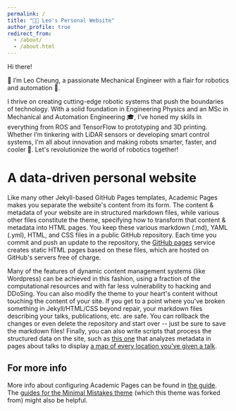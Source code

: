 ```yaml
---
permalink: /
title: "👦🏻 Leo's Personal Website"
author_profile: true
redirect_from:
  - /about/
  - /about.html
---
```


Hi there!

👋 I’m Leo Cheung, a passionate Mechanical Engineer with a flair for robotics and automation 🤖.

I thrive on creating cutting-edge robotic systems that push the boundaries of technology. With a solid foundation in Engineering Physics and an MSc in Mechanical and Automation Engineering 🎓, I've honed my skills in everything from ROS and TensorFlow to prototyping and 3D printing. Whether I’m tinkering with LiDAR sensors or developing smart control systems, I'm all about innovation and making robots smarter, faster, and cooler 🚀. Let's revolutionize the world of robotics together!

# A data-driven personal website

Like many other Jekyll-based GitHub Pages templates, Academic Pages makes you separate the website's content from its form. The content & metadata of your website are in structured markdown files, while various other files constitute the theme, specifying how to transform that content & metadata into HTML pages. You keep these various markdown (.md), YAML (.yml), HTML, and CSS files in a public GitHub repository. Each time you commit and push an update to the repository, the [GitHub pages](https://pages.github.com/) service creates static HTML pages based on these files, which are hosted on GitHub's servers free of charge.

Many of the features of dynamic content management systems (like Wordpress) can be achieved in this fashion, using a fraction of the computational resources and with far less vulnerability to hacking and DDoSing. You can also modify the theme to your heart's content without touching the content of your site. If you get to a point where you've broken something in Jekyll/HTML/CSS beyond repair, your markdown files describing your talks, publications, etc. are safe. You can rollback the changes or even delete the repository and start over -- just be sure to save the markdown files! Finally, you can also write scripts that process the structured data on the site, such as [this one](https://github.com/academicpages/academicpages.github.io/blob/master/talkmap.ipynb) that analyzes metadata in pages about talks to display [a map of every location you've given a talk](https://academicpages.github.io/talkmap.html).

## For more info

More info about configuring Academic Pages can be found in [the guide](https://academicpages.github.io/markdown/). The [guides for the Minimal Mistakes theme](https://mmistakes.github.io/minimal-mistakes/docs/configuration/) (which this theme was forked from) might also be helpful.
